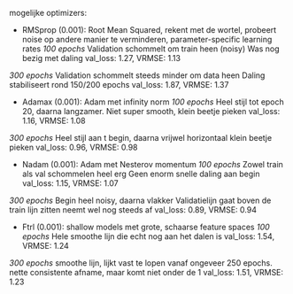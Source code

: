 mogelijke optimizers:
<!-- - SGD (0.01): Stochastic Gradient Descent, slow and noisy
Werd nan bij laatste fold
Werd niet geplot
val_loss 61.03, VRMSE 7.81 -->


- RMSprop (0.001): Root Mean Squared, rekent met de wortel, probeert noise
                   op andere manier te verminderen, parameter-specific learning
                   rates
*100 epochs*
Validation schommelt om train heen (noisy)
Was nog bezig met daling
val_loss: 1.27, VRMSE: 1.13

*300 epochs*
Validation schommelt steeds minder om data heen
Daling stabiliseert rond 150/200 epochs
val_loss: 1.87, VRMSE: 1.37


<!-- - Adam (0.001): gebruikt momentum (adaptive learning rate), efficient, RMSprop
                met momentum
Heel stijl aan het begin, daarna vrijwel horizontaal
minder noise
lijkt niet verder te leren na 20 epochs
val_loss: 1.62, VRMSE: 1.27 -->

<!-- - Adadelta (0.001): houdt rekening met decay learning rates, stochastic Gradient
                    descent
Hele smoothe afname. Sterke afname tot 40 epochs, daarna langzamer.
val_loss: 10.60, VRMSE: 3.26 -->

<!-- - Adagrad (0.001): parameter-specific learning rates
Hele smoothe afname. Sterke afname tot 20 epochs, daarna langzamer.
val_loss: 4.85, VRMSE: 2.20 -->


- Adamax (0.001): Adam met infinity norm
*100 epochs*
Heel stijl tot epoch 20, daarna langzamer.
Niet super smooth, klein beetje pieken
val_loss: 1.16, VRMSE: 1.08

*300 epochs*
Heel stijl aan t begin, daarna vrijwel horizontaal
klein beetje pieken
val_loss: 0.96, VRMSE: 0.98


- Nadam (0.001): Adam met Nesterov momentum
*100 epochs*
Zowel train als val schommelen heel erg
Geen enorm snelle daling aan begin
val_loss: 1.15, VRMSE: 1.07

*300 epochs*
Begin heel noisy, daarna vlakker
Validatielijn gaat boven de train lijn zitten
neemt wel nog steeds af
val_loss: 0.89, VRMSE: 0.94


- Ftrl (0.001): shallow models met grote, schaarse feature spaces
*100 epochs*
Hele smoothe lijn die echt nog aan het dalen is
val_loss: 1.54, VRMSE: 1.24

*300 epochs*
smoothe lijn, lijkt vast te lopen vanaf ongeveer 250 epochs.
nette consistente afname, maar komt niet onder de 1
val_loss: 1.51, VRMSE: 1.23
